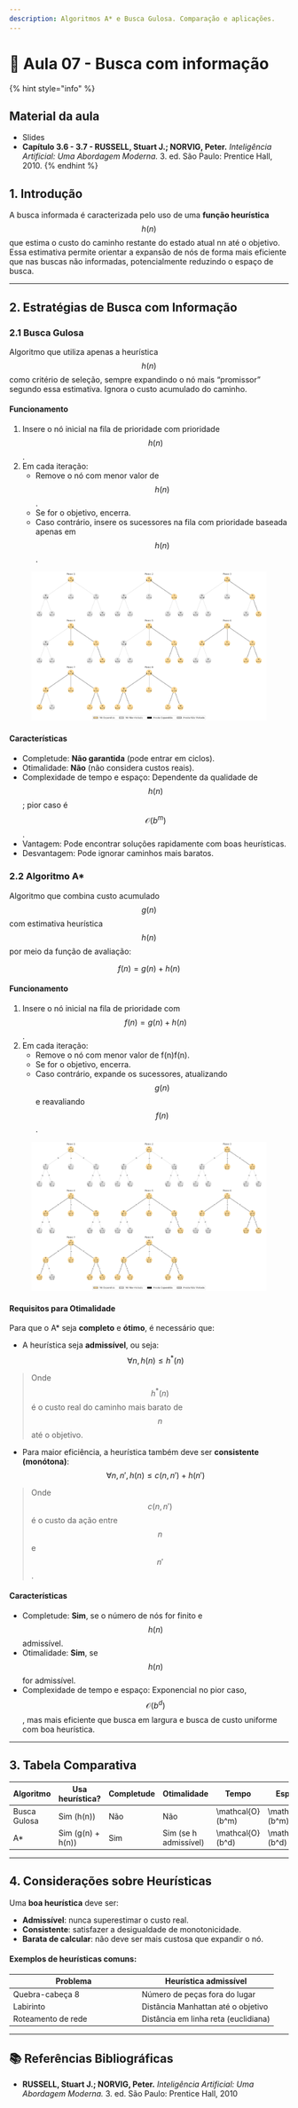 ```yaml
---
description: Algoritmos A* e Busca Gulosa. Comparação e aplicações.
---
```


# 🧭 Aula 07 - Busca com informação

{% hint style="info" %}
## **Material da aula**

* Slides
* **Capítulo 3.6 - 3.7 - RUSSELL, Stuart J.; NORVIG, Peter.** _Inteligência Artificial: Uma Abordagem Moderna._ 3. ed. São Paulo: Prentice Hall, 2010.&#x20;
{% endhint %}

## 1. Introdução

A busca informada é caracterizada pelo uso de uma **função heurística** $$h(n)$$ que estima o custo do caminho restante do estado atual nn até o objetivo. Essa estimativa permite orientar a expansão de nós de forma mais eficiente que nas buscas não informadas, potencialmente reduzindo o espaço de busca.

***

## 2. Estratégias de Busca com Informação

### 2.1 Busca Gulosa&#x20;

Algoritmo que utiliza apenas a heurística $$h(n)$$ como critério de seleção, sempre expandindo o nó mais “promissor” segundo essa estimativa. Ignora o custo acumulado do caminho.

#### Funcionamento

1. Insere o nó inicial na fila de prioridade com prioridade $$h(n)$$.
2. Em cada iteração:
   * Remove o nó com menor valor de $$h(n)$$.
   * Se for o objetivo, encerra.
   * Caso contrário, insere os sucessores na fila com prioridade baseada apenas em  $$h(n)$$.

<figure><img src="../../.gitbook/assets/busca_gulosa.png" alt=""><figcaption></figcaption></figure>

#### Características

* Completude: **Não garantida** (pode entrar em ciclos).
* Otimalidade: **Não** (não considera custos reais).
* Complexidade de tempo e espaço: Dependente da qualidade de  $$h(n)$$; pior caso é $$\mathcal{O}(b^m)$$.
* Vantagem: Pode encontrar soluções rapidamente com boas heurísticas.
* Desvantagem: Pode ignorar caminhos mais baratos.

### 2.2  Algoritmo A\*&#x20;

Algoritmo que combina custo acumulado $$g(n)$$ com estimativa heurística $$h(n)$$ por meio da função de avaliação:

$$
f(n)=g(n)+h(n)
$$

#### Funcionamento

1. Insere o nó inicial na fila de prioridade com $$f(n)=g(n)+h(n)$$.
2. Em cada iteração:
   * Remove o nó com menor valor de f(n)f(n).
   * Se for o objetivo, encerra.
   * Caso contrário, expande os sucessores, atualizando $$g(n)$$ e reavaliando $$f(n)$$.

<figure><img src="../../.gitbook/assets/busca_a_.png" alt=""><figcaption></figcaption></figure>

#### Requisitos para Otimalidade

Para que o A\* seja **completo** e **ótimo**, é necessário que:

* A heurística seja **admissível**, ou seja: $$\forall n, h(n) \leq h^*(n)$$

> Onde $$h^*(n)$$ é o custo real do caminho mais barato de $$n$$ até o objetivo.

* Para maior eficiência, a heurística também deve ser **consistente (monótona)**:$$\forall n, n', h(n) \leq c(n, n') + h(n')$$

> Onde $$c(n, n')$$ é o custo da ação entre $$n$$ e $$n'$$.

#### Características

* Completude: **Sim**, se o número de nós for finito e $$h(n)$$ admissível.
* Otimalidade: **Sim**, se $$h(n)$$ for admissível.
* Complexidade de tempo e espaço: Exponencial no pior caso, $$\mathcal{O}(b^d)$$, mas mais eficiente que busca em largura e busca de custo uniforme com boa heurística.

***

## 3. Tabela Comparativa

<table><thead><tr><th width="128">Algoritmo</th><th width="179.5">Usa heurística?</th><th width="112.5">Completude</th><th width="113">Otimalidade</th><th width="99.5">Tempo</th><th width="100">Espaço</th></tr></thead><tbody><tr><td>Busca Gulosa</td><td>Sim (<span class="math">h(n)</span>)</td><td>Não</td><td>Não</td><td><span class="math">\mathcal{O}(b^m)</span></td><td><span class="math">\mathcal{O}(b^m)</span></td></tr><tr><td>A*</td><td>Sim (<span class="math">g(n) + h(n)</span>)</td><td>Sim</td><td>Sim (se <span class="math">h</span> admissível)</td><td><span class="math">\mathcal{O}(b^d)</span></td><td><span class="math">\mathcal{O}(b^d)</span></td></tr></tbody></table>

***

## 4. Considerações sobre Heurísticas

Uma **boa heurística** deve ser:

* **Admissível**: nunca superestimar o custo real.
* **Consistente**: satisfazer a desigualdade de monotonicidade.
* **Barata de calcular**: não deve ser mais custosa que expandir o nó.

#### Exemplos de heurísticas comuns:

<table><thead><tr><th width="218">Problema</th><th>Heurística admissível</th></tr></thead><tbody><tr><td>Quebra-cabeça 8</td><td>Número de peças fora do lugar</td></tr><tr><td>Labirinto</td><td>Distância Manhattan até o objetivo</td></tr><tr><td>Roteamento de rede</td><td>Distância em linha reta (euclidiana)</td></tr></tbody></table>

***

## :books: **Referências Bibliográficas**

* **RUSSELL, Stuart J.; NORVIG, Peter.** _Inteligência Artificial: Uma Abordagem Moderna._ 3. ed. São Paulo: Prentice Hall, 2010
